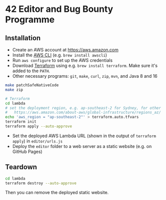# 42 Editor and Bug Bounty Programme

## Installation

* Create an AWS account at https://aws.amazon.com
* Install the [AWS CLI](https://aws.amazon.com/cli/) (e.g. `brew install awscli`)
* Run `aws configure` to set up the AWS credentials
* Download [Terraform](https://www.terraform.io/) using e.g. `brew install terraform`. Make sure it's added to the `PATH`.
* Other necessary programs: `git`, `make`, `curl`, `zip`, `mvn`, and Java 8 and 16

```sh
make patchSafeNativeCode
make zip

# Terraform
cd lambda
# set the deployment region, e.g. ap-southeast-2 for Sydney, for other regions see
#   https://aws.amazon.com/about-aws/global-infrastructure/regions_az/
echo 'aws_region = "ap-southeast-2"' > terraform.auto.tfvars
terraform init
terraform apply --auto-approve
```

* Set the deployed AWS Lambda URL (shown in the output of `terraform apply`) in `editor/urls.js`
* Deploy the `editor` folder to a web server as a static website (e.g. on GitHub Pages)

## Teardown

```sh
cd lambda
terraform destroy --auto-approve
```

Then you can remove the deployed static website.
